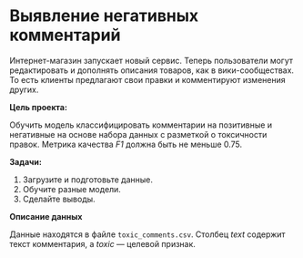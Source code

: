 # Выявление негативных комментарий

Интернет-магазин запускает новый сервис. Теперь пользователи могут редактировать и дополнять описания товаров, как в вики-сообществах. То есть клиенты предлагают свои правки и комментируют изменения других.


**Цель проекта:**

Обучить модель классифицировать комментарии на позитивные и негативные на основе набора данных с разметкой о токсичности правок. Метрика качества *F1* должна быть не меньше 0.75. 

**Задачи:**

1. Загрузите и подготовьте данные.
2. Обучите разные модели. 
3. Сделайте выводы.

**Описание данных**

Данные находятся в файле `toxic_comments.csv`. Столбец *text* содержит текст комментария, а *toxic* — целевой признак.